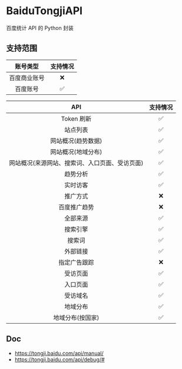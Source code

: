 # BaiduTongjiAPI

百度统计 API 的 Python 封装

## 支持范围

|   账号类型   | 支持情况 |
| :----------: | :------: |
| 百度商业账号 |    ❌     |
|   百度账号   |    ✅     |

|                      API                       | 支持情况 |
| :--------------------------------------------: | :------: |
|                   Token 刷新                   |    ✅     |
|                    站点列表                    |    ✅     |
|               网站概况(趋势数据)               |    ✅     |
|               网站概况(地域分布)               |    ✅     |
| 网站概况(来源网站、搜索词、入口页面、受访页面) |    ✅     |
|                    趋势分析                    |    ✅     |
|                    实时访客                    |    ✅     |
|                    推广方式                    |    ❌     |
|                  百度推广趋势                  |    ❌     |
|                    全部来源                    |    ✅     |
|                    搜索引擎                    |    ✅     |
|                     搜索词                     |    ✅     |
|                    外部链接                    |    ✅     |
|                  指定广告跟踪                  |    ❌     |
|                    受访页面                    |    ✅     |
|                    入口页面                    |    ✅     |
|                    受访域名                    |    ✅     |
|                    地域分布                    |    ✅     |
|                地域分布(按国家)                |    ✅     |

## Doc

* https://tongji.baidu.com/api/manual/
* https://tongji.baidu.com/api/debug/#
